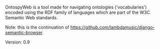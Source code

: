 OntospyWeb is a tool made for navigating ontologies ('vocabularies') encoded using the RDF family of languages which are part of the W3C Semantic Web standards.

Note: this is the continuation of https://github.com/lambdamusic/django-semantic-browser.

Version: 0.9


